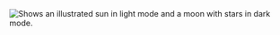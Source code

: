 <picture>
  <img alt="Shows an illustrated sun in light mode and a moon with stars in dark mode." src="https://github.com/DVC-COMSC/assignment-3-3-Julian-mc/blob/main/Assignment3_Flowchart.png">
</picture>

